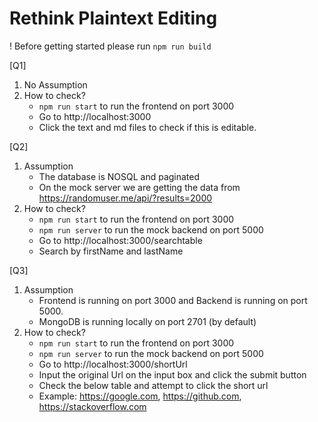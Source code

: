 # Rethink Plaintext Editing

! Before getting started please run `npm run build`

[Q1]
1. No Assumption
2. How to check? 
	- `npm run start` to run the frontend on port 3000
	- Go to http://localhost:3000
	- Click the text and md files to check if this is editable.

[Q2]
1. Assumption
	- The database is NOSQL and paginated
	- On the mock server we are getting the data from https://randomuser.me/api/?results=2000
2. How to check?
	- `npm run start` to run the frontend on port 3000
	- `npm run server` to run the mock backend on port 5000
	- Go to http://localhost:3000/searchtable
	- Search by firstName and lastName

[Q3]
1. Assumption
	- Frontend is running on port 3000 and Backend is running on port 5000.
	- MongoDB is running locally on port 2701 (by default)
2. How to check?
	- `npm run start` to run the frontend on port 3000
	- `npm run server` to run the mock backend on port 5000
	- Go to http://localhost:3000/shortUrl
	- Input the original Url on the input box and click the submit button
	- Check the below table and attempt to click the short url
	- Example: https://google.com, https://github.com, https://stackoverflow.com